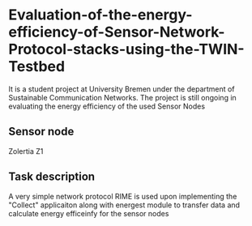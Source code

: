 # Evaluation-of-the-energy-efficiency-of-Sensor-Network-Protocol-stacks-using-the-TWIN-Testbed

It is a student project at University Bremen under the department of Sustainable Communication Networks. The project is still ongoing in evaluating the energy efficiency of the used Sensor Nodes

## Sensor node

Zolertia Z1

## Task description

A very simple network protocol RIME is used upon implementing the "Collect" applicaiton along with energest module to transfer data and calculate energy efficeinfy for the sensor nodes
